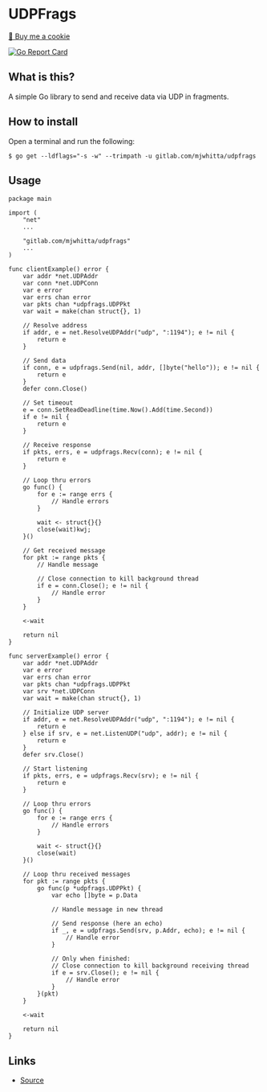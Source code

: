 # UDPFrags

<a href="https://www.buymeacoffee.com/mjwhitta">🍪 Buy me a cookie</a>

[![Go Report Card](https://goreportcard.com/badge/gitlab.com/mjwhitta/udpfrags)](https://goreportcard.com/report/gitlab.com/mjwhitta/udpfrags)

## What is this?

A simple Go library to send and receive data via UDP in fragments.

## How to install

Open a terminal and run the following:

```
$ go get --ldflags="-s -w" --trimpath -u gitlab.com/mjwhitta/udpfrags
```

## Usage

```
package main

import (
    "net"
    ...

    "gitlab.com/mjwhitta/udpfrags"
    ...
)

func clientExample() error {
    var addr *net.UDPAddr
    var conn *net.UDPConn
    var e error
    var errs chan error
    var pkts chan *udpfrags.UDPPkt
    var wait = make(chan struct{}, 1)

    // Resolve address
    if addr, e = net.ResolveUDPAddr("udp", ":1194"); e != nil {
        return e
    }

    // Send data
    if conn, e = udpfrags.Send(nil, addr, []byte("hello")); e != nil {
        return e
    }
    defer conn.Close()

    // Set timeout
    e = conn.SetReadDeadline(time.Now().Add(time.Second))
    if e != nil {
        return e
    }

    // Receive response
    if pkts, errs, e = udpfrags.Recv(conn); e != nil {
        return e
    }

    // Loop thru errors
    go func() {
        for e := range errs {
            // Handle errors
        }

        wait <- struct{}{}
        close(wait)kwj;
    }()

    // Get received message
    for pkt := range pkts {
        // Handle message

        // Close connection to kill background thread
        if e = conn.Close(); e != nil {
            // Handle error
        }
    }

    <-wait

    return nil
}

func serverExample() error {
    var addr *net.UDPAddr
    var e error
    var errs chan error
    var pkts chan *udpfrags.UDPPkt
    var srv *net.UDPConn
    var wait = make(chan struct{}, 1)

    // Initialize UDP server
    if addr, e = net.ResolveUDPAddr("udp", ":1194"); e != nil {
        return e
    } else if srv, e = net.ListenUDP("udp", addr); e != nil {
        return e
    }
    defer srv.Close()

    // Start listening
    if pkts, errs, e = udpfrags.Recv(srv); e != nil {
        return e
    }

    // Loop thru errors
    go func() {
        for e := range errs {
            // Handle errors
        }

        wait <- struct{}{}
        close(wait)
    }()

    // Loop thru received messages
    for pkt := range pkts {
        go func(p *udpfrags.UDPPkt) {
            var echo []byte = p.Data

            // Handle message in new thread

            // Send response (here an echo)
            if _, e = udpfrags.Send(srv, p.Addr, echo); e != nil {
                // Handle error
            }

            // Only when finished:
            // Close connection to kill background receiving thread
            if e = srv.Close(); e != nil {
                // Handle error
            }
        }(pkt)
    }

    <-wait

    return nil
}
```

## Links

- [Source](https://gitlab.com/mjwhitta/udpfrags)
